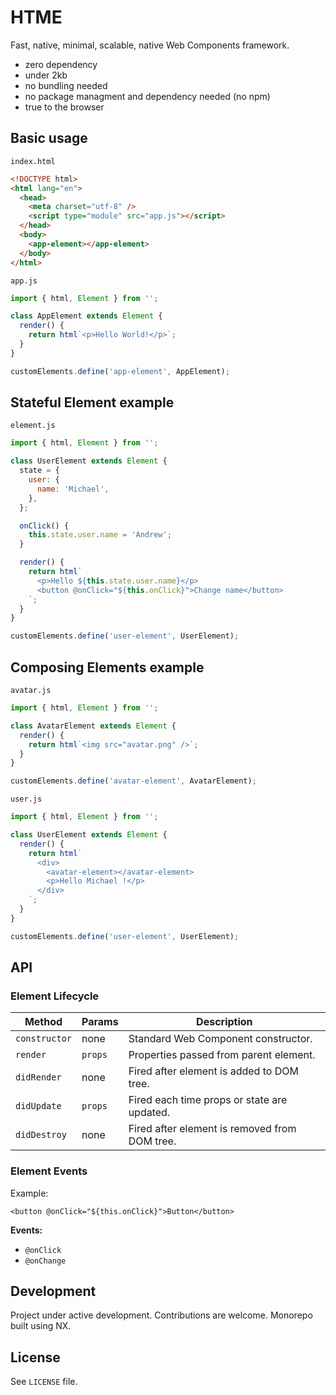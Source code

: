 # HTME

Fast, native, minimal, scalable, native Web Components framework.

- zero dependency
- under 2kb
- no bundling needed
- no package managment and dependency needed (no npm)
- true to the browser

## Basic usage

`index.html`

```html
<!DOCTYPE html>
<html lang="en">
  <head>
    <meta charset="utf-8" />
    <script type="module" src="app.js"></script>
  </head>
  <body>
    <app-element></app-element>
  </body>
</html>
```

`app.js`

```js
import { html, Element } from '';

class AppElement extends Element {
  render() {
    return html`<p>Hello World!</p>`;
  }
}

customElements.define('app-element', AppElement);
```

## Stateful Element example

`element.js`

```js
import { html, Element } from '';

class UserElement extends Element {
  state = {
    user: {
      name: 'Michael',
    },
  };

  onClick() {
    this.state.user.name = 'Andrew';
  }

  render() {
    return html`
      <p>Hello ${this.state.user.name}</p>
      <button @onClick="${this.onClick}">Change name</button>
    `;
  }
}

customElements.define('user-element', UserElement);
```

## Composing Elements example

`avatar.js`

```js
import { html, Element } from '';

class AvatarElement extends Element {
  render() {
    return html`<img src="avatar.png" />`;
  }
}

customElements.define('avatar-element', AvatarElement);
```

`user.js`

```js
import { html, Element } from '';

class UserElement extends Element {
  render() {
    return html`
      <div>
        <avatar-element></avatar-element>
        <p>Hello Michael !</p>
      </div>
    `;
  }
}

customElements.define('user-element', UserElement);
```

## API

### Element Lifecycle

| Method        | Params  | Description                                   |
| ------------- | ------- | --------------------------------------------- |
| `constructor` | none    | Standard Web Component constructor.           |
| `render`      | `props` | Properties passed from parent element.        |
| `didRender`   | none    | Fired after element is added to DOM tree.     |
| `didUpdate`   | `props` | Fired each time props or state are updated.   |
| `didDestroy`  | none    | Fired after element is removed from DOM tree. |

### Element Events

Example:

```
<button @onClick="${this.onClick}">Button</button>
```

**Events:**

- `@onClick`
- `@onChange`

## Development

Project under active development. Contributions are welcome. Monorepo built using NX.

## License

See `LICENSE` file.
